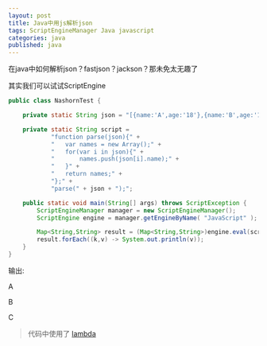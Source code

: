 ```yaml
---
layout: post
title: Java中用js解析json
tags: ScriptEngineManager Java javascript
categories: java
published: java
---
```


在java中如何解析json？fastjson？jackson？那未免太无趣了

其实我们可以试试ScriptEngine

~~~java
public class NashornTest {

    private static String json = "[{name:'A',age:'18'},{name:'B',age:'19'},{name:'C',age:'30'}]";

    private static String script =
            "function parse(json){" +
            "   var names = new Array();" +
            "   for(var i in json){" +
            "       names.push(json[i].name);" +
            "   }" +
            "   return names;" +
            "};" +
            "parse(" + json + ");";

    public static void main(String[] args) throws ScriptException {
        ScriptEngineManager manager = new ScriptEngineManager();
        ScriptEngine engine = manager.getEngineByName( "JavaScript" );

        Map<String,String> result = (Map<String,String>)engine.eval(script);
        result.forEach((k,v) -> System.out.println(v));
    }
}
~~~

输出:

A

B

C

> 代码中使用了 [lambda](http://blog.rainynight.top/2014-12-13/java-newfeature/#lambda)

